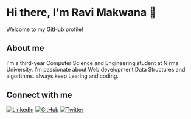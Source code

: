 # Hi there, I'm Ravi Makwana 👋

Welcome to my GitHub profile!

## About me 
I'm a third-year Computer Science and Engineering student at Nirma University. I’m passionate about Web development,Data Structures and algorithms. always keep Learing and
coding.

## Connect with me

[![LinkedIn](https://img.shields.io/badge/LinkedIn-%230077B5?style=flat&logo=linkedin&logoColor=white&color=black)](https://www.linkedin.com/in/ravi-makwana-865061288)
[![GitHub](https://img.shields.io/badge/GitHub-%23121011?style=flat&logo=github&logoColor=white)](https://github.com/Ravi-Makwana18)
[![Twitter](https://img.shields.io/badge/Twitter-%231DA1F2?style=flat&logo=twitter&logoColor=white)](https://twitter.com/your-profile)
